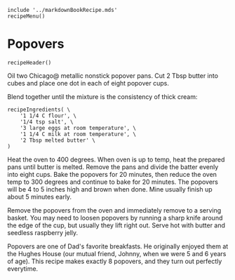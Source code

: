 ~~~ markdown-script
include '../markdownBookRecipe.mds'
recipeMenu()
~~~

# Popovers

~~~ markdown-script
recipeHeader()
~~~

Oil two Chicago@ metallic nonstick popover pans. Cut 2 Tbsp butter into cubes and place one dot in
each of eight popover cups.

Blend together until the mixture is the consistency of thick cream:

~~~ markdown-script
recipeIngredients( \
    '1 1/4 C flour', \
    '1/4 tsp salt', \
    '3 large eggs at room temperature', \
    '1 1/4 C milk at room temperature', \
    '2 Tbsp melted butter' \
)
~~~

Heat the oven to 400 degrees. When oven is up to temp, heat the prepared pans until butter is
melted. Remove the pans and divide the batter evenly into eight cups. Bake the popovers for 20
minutes, then reduce the oven temp to 300 degrees and continue to bake for 20 minutes. The popovers
will be 4 to 5 inches high and brown when done. Mine usually finish up about 5 minutes early.

Remove the popovers from the oven and immediately remove to a serving basket. You may need to loosen
popovers by running a sharp knife around the edge of the cup, but usually they lift right out. Serve
hot with butter and seedless raspberry jelly.

Popovers are one of Dad's favorite breakfasts. He originally enjoyed them at the Hughes House (our
mutual friend, Johnny, when we were 5 and 6 years of age). This recipe makes exactly 8 popovers, and
they turn out perfectly everytime.
